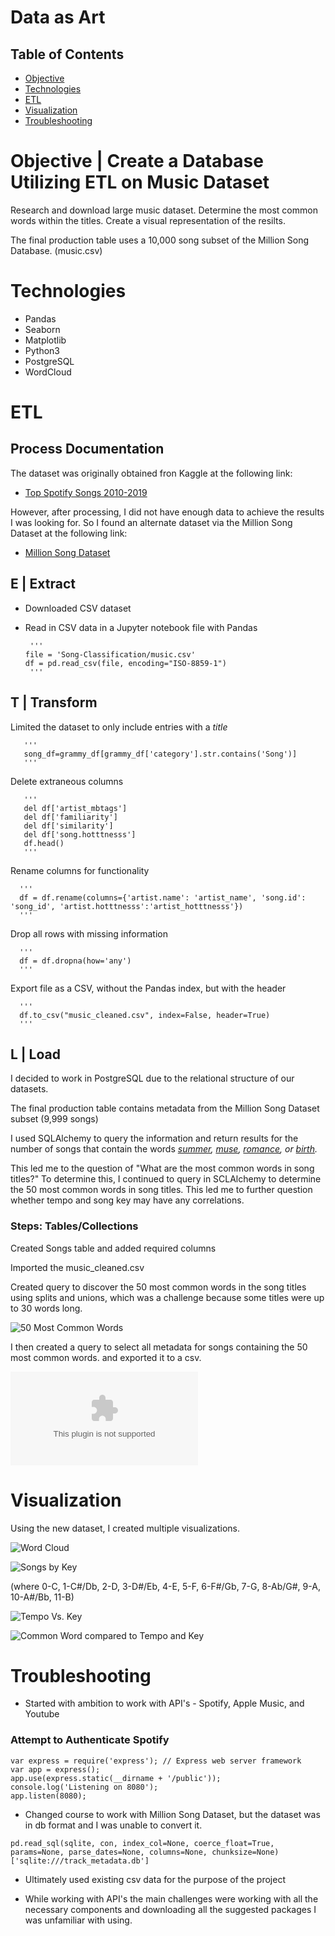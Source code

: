 # Data as Art

## Table of Contents
* [Objective](#Objective)
* [Technologies](#Technologies)
* [ETL](#ETL)
* [Visualization](#Visualization)
* [Troubleshooting](#Troubleshooting)

# Objective | Create a Database Utilizing ETL on Music Dataset
Research and download large music dataset. Determine the most common words within the titles. Create a visual representation of the resilts.

The final production table uses a 10,000 song subset of the Million Song Database. (music.csv)

# Technologies
* Pandas
* Seaborn
* Matplotlib
* Python3
* PostgreSQL
* WordCloud

# ETL
## Process Documentation

The dataset was originally obtained fron Kaggle at the following link:

* [Top Spotify Songs 2010-2019](https://www.kaggle.com/leonardopena/top-spotify-songs-from-20102019-by-year)

However, after processing, I did not have enough data to achieve the results I was looking for. So I found an alternate dataset via the Million Song Dataset at the following link:

* [Million Song Dataset](https://labrosa.ee.columbia.edu/millionsong/)

## E | Extract
* Downloaded CSV dataset
* Read in CSV data in a Jupyter notebook file with Pandas
       
       '''
      file = 'Song-Classification/music.csv'
      df = pd.read_csv(file, encoding="ISO-8859-1")
       '''
## T | Transform

 
   Limited the dataset to only include entries with a *title*
      
       '''
       song_df=grammy_df[grammy_df['category'].str.contains('Song')]
       '''
   
   Delete extraneous columns
      
       '''
       del df['artist_mbtags']
       del df['familiarity']
       del df['similarity']
       del df['song.hotttnesss']
       df.head()
       '''
   
   Rename columns for functionality
   
      '''
      df = df.rename(columns={'artist.name': 'artist_name', 'song.id': 'song_id', 'artist.hotttnesss':'artist_hotttnesss'})
      '''
      
   Drop all rows with missing information
   
      '''
      df = df.dropna(how='any')
      '''
      
   Export file as a CSV, without the Pandas index, but with the header

      '''
      df.to_csv("music_cleaned.csv", index=False, header=True)
      '''
      
  
## L | Load

I decided to work in PostgreSQL due to the relational structure of our datasets. 

The final production table contains metadata from the Million Song Dataset subset (9,999 songs)

I used SQLAlchemy to query the information and return results for the number of songs that contain the words *[summer](results/summer.csv), [muse](results/muse.csv), [romance](results/romance.csv), or [birth](results/birth.csv).*

This led me to the question of "What are the most common words in song titles?"  To determine this, I continued to query in SCLAlchemy to determine the 50 most common words in song titles. This led me to further question whether tempo and song key may have any correlations.

### Steps: Tables/Collections

Created Songs table and added required columns

Imported the music_cleaned.csv 

Created query to discover the 50 most common words in the song titles using splits and unions, which was a challenge because some titles were up to 30 words long.

![50 Most Common Words](results/50_Most_Common_Words.png)

I then created a query to select all metadata for songs containing the 50 most common words. and exported it to a csv.

![Song Metadata](results/50_most_common_metadata.csv)

# Visualization

Using the new dataset, I created multiple visualizations.

![Word Cloud](results/word_cloud.png)

![Songs by Key ](results/songs_by_key.png)

(where 0-C, 1-C#/Db, 2-D, 3-D#/Eb, 4-E, 5-F, 
6-F#/Gb, 7-G, 8-Ab/G#, 9-A, 10-A#/Bb, 11-B)

![Tempo Vs. Key](results/tempo_key_comparison.png)

![Common Word compared to Tempo and Key](results/words_by_tempo.png)


# Troubleshooting

* Started with ambition to work with API's - Spotify, Apple Music, and Youtube

### Attempt to Authenticate Spotify
```
var express = require('express'); // Express web server framework
var app = express();
app.use(express.static(__dirname + '/public'));
console.log('Listening on 8080');
app.listen(8080);
```
* Changed course to work with Million Song Dataset, but the dataset was in db format and I was unable to convert it.
```
pd.read_sql(sqlite, con, index_col=None, coerce_float=True, params=None, parse_dates=None, columns=None, chunksize=None)['sqlite:///track_metadata.db']
```
* Ultimately used existing csv data for the purpose of the project

* While working with API's the main challenges were working with all the necessary components and downloading all the suggested packages I was unfamiliar with using.





